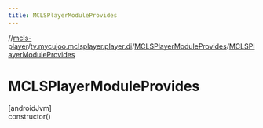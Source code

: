 ```yaml
---
title: MCLSPlayerModuleProvides
---
```

//[mcls-player](../../../index.html)/[tv.mycujoo.mclsplayer.player.di](../index.html)/[MCLSPlayerModuleProvides](index.html)/[MCLSPlayerModuleProvides](-m-c-l-s-player-module-provides.html)



# MCLSPlayerModuleProvides



[androidJvm]\
constructor()





